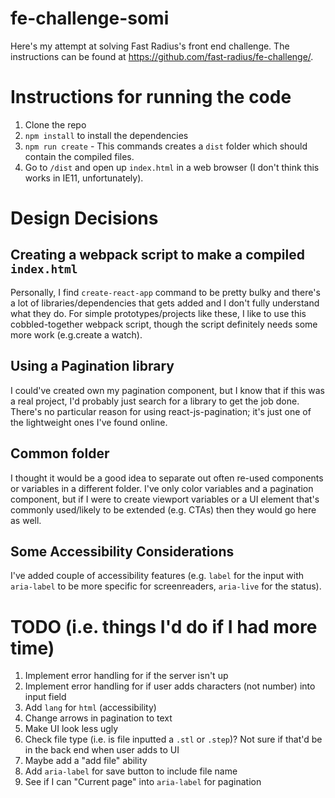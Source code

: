# fe-challenge-somi
Here's my attempt at solving Fast Radius's front end challenge. The instructions can be found at https://github.com/fast-radius/fe-challenge/.

# Instructions for running the code
1. Clone the repo
2. `npm install` to install the dependencies
3. `npm run create` - This commands creates a `dist` folder which should contain the compiled files.
4. Go to `/dist` and open up `index.html` in a web browser (I don't think this works in IE11, unfortunately).

# Design Decisions
## Creating a webpack script to make a compiled `index.html`
Personally, I find `create-react-app` command to be pretty bulky and there's a lot of libraries/dependencies that gets added and I don't fully understand what they do. For simple prototypes/projects like these, I like to use this cobbled-together webpack script, though the script definitely needs some more work (e.g.create a watch).

## Using a Pagination library
I could've created own my pagination component, but I know that if this was a real project, I'd probably just search for a library to get the job done. There's no particular reason for using react-js-pagination; it's just one of the lightweight ones I've found online.

## Common folder
I thought it would be a good idea to separate out often re-used components or variables in a different folder. I've only color variables and a pagination component, but if I were to create viewport variables or a UI element that's commonly used/likely to be extended (e.g. CTAs) then they would go here as well.

## Some Accessibility Considerations
I've added couple of accessibility features (e.g. `label` for the input with `aria-label` to be more specific for screenreaders, `aria-live` for the status).  

# TODO (i.e. things I'd do if I had more time)
1. Implement error handling for if the server isn't up
2. Implement error handling for if user adds characters (not number) into input field
3. Add `lang` for `html` (accessibility) 
4. Change arrows in pagination to text
5. Make UI look less ugly
6. Check file type (i.e. is file inputted a `.stl` or `.step`)? Not sure if that'd be in the back end when user adds to UI
7. Maybe add a "add file" ability
8. Add `aria-label` for save button to include file name
9. See if I can "Current page" into `aria-label` for pagination
